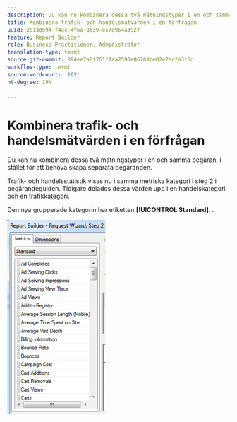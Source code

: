 ```yaml
---
description: Du kan nu kombinera dessa två mätningstyper i en och samma begäran, i stället för att behöva skapa separata begäranden.
title: Kombinera trafik- och handelsmätvärden i en förfrågan
uuid: 2813d594-f4ec-4f6a-8539-ec7d954a392f
feature: Report Builder
role: Business Practitioner, Administrator
translation-type: tm+mt
source-git-commit: 894ee7a8f761f7aa2590e06708be82e7ecfa3f6d
workflow-type: tm+mt
source-wordcount: '102'
ht-degree: 19%

---
```



# Kombinera trafik- och handelsmätvärden i en förfrågan

Du kan nu kombinera dessa två mätningstyper i en och samma begäran, i stället för att behöva skapa separata begäranden.

Trafik- och handelsstatistik visas nu i samma metriska kategori i steg 2 i begärandeguiden. Tidigare delades dessa värden upp i en handelskategori och en trafikkategori.

Den nya grupperade kategorin har etiketten **[!UICONTROL Standard]**. .

![](assets/standard_metrics.png)

